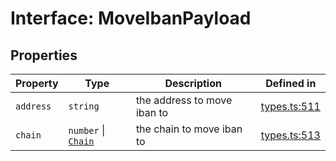 # Interface: MoveIbanPayload

## Properties

| Property | Type | Description | Defined in |
| ------ | ------ | ------ | ------ |
| `address` | `string` | the address to move iban to | [types.ts:511](https://github.com/monerium/js-monorepo/blob/main/packages/sdk/src/types.ts#L511) |
| `chain` | `number` \| [`Chain`](/docs/packages/sdk/type-aliases/Chain.md) | the chain to move iban to | [types.ts:513](https://github.com/monerium/js-monorepo/blob/main/packages/sdk/src/types.ts#L513) |
